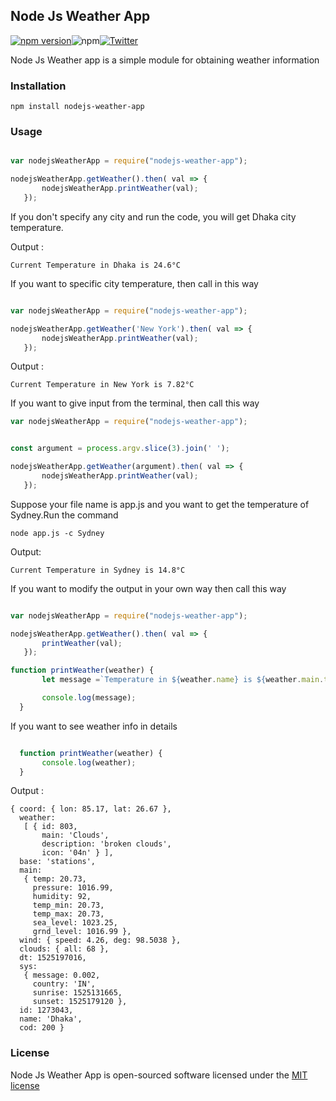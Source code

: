 
## Node Js Weather App

[![npm version](https://badge.fury.io/js/nodejs-weather-app.svg)](https://badge.fury.io/js/nodejs-weather-app)![npm](https://img.shields.io/npm/l/express.svg)[![Twitter](https://img.shields.io/twitter/url/https/github.com/nahidulhasan/nodejs-weather-app.svg?style=social)](https://twitter.com/intent/tweet?text=Wow:&url=https%3A%2F%2Fgithub.com%2Fnahidulhasan%2Fnodejs-weather-app)



Node Js Weather app is a simple module for obtaining weather information


### Installation

```
npm install nodejs-weather-app
```


### Usage

``` js

var nodejsWeatherApp = require("nodejs-weather-app");

nodejsWeatherApp.getWeather().then( val => {
       nodejsWeatherApp.printWeather(val);
   });

```

If you don't specify any city and run the code, you will get Dhaka city temperature.

Output :

```
Current Temperature in Dhaka is 24.6°C
```

If you want to specific city temperature, then call in this way 

``` js

var nodejsWeatherApp = require("nodejs-weather-app");

nodejsWeatherApp.getWeather('New York').then( val => {
       nodejsWeatherApp.printWeather(val);
   });

```

Output :

```
Current Temperature in New York is 7.82°C
```

If you want to give input from the terminal, then call this way

``` js
var nodejsWeatherApp = require("nodejs-weather-app");


const argument = process.argv.slice(3).join(' ');

nodejsWeatherApp.getWeather(argument).then( val => {
       nodejsWeatherApp.printWeather(val);
   });

```

Suppose your file name is app.js and you want to get the temperature of Sydney.Run the command

```
node app.js -c Sydney
```

Output:

``` 
Current Temperature in Sydney is 14.8°C
```

If you want to modify the output in your own way then call this way

``` js

var nodejsWeatherApp = require("nodejs-weather-app");

nodejsWeatherApp.getWeather().then( val => {
       printWeather(val);
   });

function printWeather(weather) {
       let message =`Temperature in ${weather.name} is ${weather.main.temp}°C`;

       console.log(message);
  }

```

If you want to see weather info in details

``` js

  function printWeather(weather) {
       console.log(weather);
  }

```

Output :

```
{ coord: { lon: 85.17, lat: 26.67 },
  weather:
   [ { id: 803,
       main: 'Clouds',
       description: 'broken clouds',
       icon: '04n' } ],
  base: 'stations',
  main:
   { temp: 20.73,
     pressure: 1016.99,
     humidity: 92,
     temp_min: 20.73,
     temp_max: 20.73,
     sea_level: 1023.25,
     grnd_level: 1016.99 },
  wind: { speed: 4.26, deg: 98.5038 },
  clouds: { all: 68 },
  dt: 1525197016,
  sys:
   { message: 0.002,
     country: 'IN',
     sunrise: 1525131665,
     sunset: 1525179120 },
  id: 1273043,
  name: 'Dhaka',
  cod: 200 }
```

### License

Node Js Weather App is open-sourced software licensed under the [MIT license](http://opensource.org/licenses/MIT)
